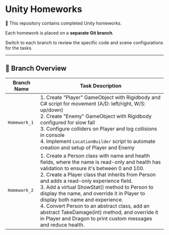 # Unity Homeworks

📘 This repository contains completed Unity homeworks.

Each homework is placed on a **separate Git branch**.

Switch to each branch to review the specific code and scene configurations for the tasks.

---

## 📂 Branch Overview

| Branch Name  | Task Description                                                                                                                                                                                                                                                                                                                                                          |
|--------------| ------------------------------------------------------------------------------------------------------------------------------------------------------------------------------------------------------------------------------------------------------------------------------------------------------------------------------------------------------------------------- |
| `Homework_1` | 1. Create "Player" GameObject with Rigidbody and C# script for movement (A/D: left/right, W/S: up/down)<br>2. Create "Enemy" GameObject with Rigidbody configured for slow fall<br>3. Configure colliders on Player and log collisions in console<br>4. Implement `LocationBuilder` script to automate creation and setup of Player and Enemy |
| `Homework_2` | 1. Create a Person class with name and health fields, where the name is read-only and health has validation to ensure it's between 0 and 100.<br>2. Create a Player class that inherits from Person and adds a read-only experience field.<br>3. Add a virtual ShowStat() method to Person to display the name, and override it in Player to display both name and experience.<br>4. Convert Person to an abstract class, add an abstract TakeDamage(int) method, and override it in Player and Dragon to print custom messages and reduce health. |


